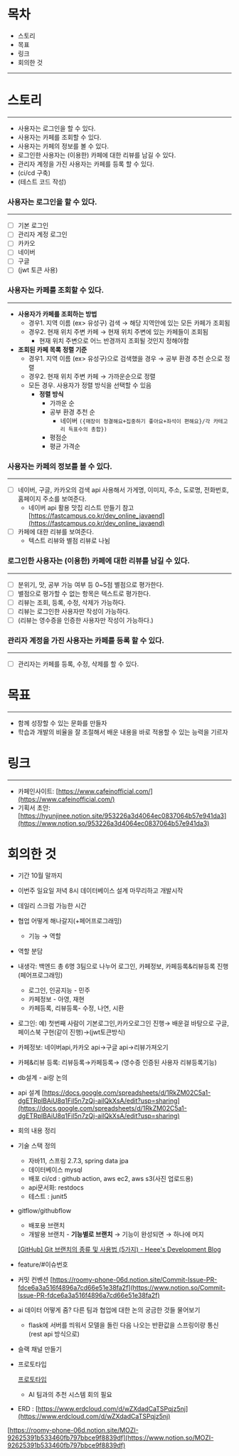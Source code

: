 # 목차

- 스토리
- 목표
- 링크
- 회의한 것

---

# 스토리

---

- 사용자는 로그인을 할 수 있다.
- 사용자는 카페를 조회할 수 있다.
- 사용자는 카페의 정보를 볼 수 있다.
- 로그인한 사용자는 (이용한) 카페에 대한 리뷰를 남길 수 있다.
- 관리자 계정을 가진 사용자는 카페를 등록 할 수 있다.
- (ci/cd 구축)
- (테스트 코드 작성)

### 사용자는 로그인을 할 수 있다.

---

- [ ]  기본 로그인
- [ ]  관리자 계정 로그인
- [ ]  카카오
- [ ]  네이버
- [ ]  구글
- [ ]  (jwt 토큰 사용)

### 사용자는 카페를 조회할 수 있다.

---

- **사용자가 카페를 조회하는 방법**
    - 경우1. 지역 이름 (ex> 유성구) 검색 → 해당 지역안에 있는 모든 카페가 조회됨
    - 경우2. 현재 위치 주변 카페 → 현재 위치 주변에 있는 카페들이 조회됨
        - 현재 위치 주변으로 어느 반경까지 조회될 것인지 정해야함
- **조회된 카페 목록 정렬 기준**
    - 경우1. 지역 이름 (ex> 유성구)으로 검색했을 경우 → 공부 환경 추천 순으로 정렬
    - 경우2. 현재 위치 주변 카페 → 가까운순으로 정렬
    - 모든 경우. 사용자가 정렬 방식을 선택할 수 있음
        - **정렬 방식**
            - 가까운 순
            - 공부 환경 추천 순
                - 네이버 `({매장이 청결해요+집중하기 좋아요+좌석이 편해요}/각 카테고리 득표수의 총합})`
            - 평점순
            - 평균 가격순

### 사용자는 카페의 정보를 볼 수 있다.

---

- [ ]  네이버, 구글, 카카오의 검색 api 사용해서 가게명, 이미지, 주소, 도로명, 전화번호, 홈페이지 주소를 보여준다.
    - 네이버 api 활용 맛집 리스트 만들기 참고 [https://fastcampus.co.kr/dev_online_javaend](https://fastcampus.co.kr/dev_online_javaend)
- [ ]  카페에 대한 리뷰를 보여준다.
    - 텍스트 리뷰와 별점 리뷰로 나뉨

### 로그인한 사용자는 (이용한) 카페에 대한 리뷰를 남길 수 있다.

---

- [ ]  분위기, 맛, 공부 가능 여부 등 0~5점 별점으로 평가한다.
- [ ]  별점으로 평가할 수 없는 항목은 텍스트로 평가한다.
- [ ]  리뷰는 조회, 등록, 수정, 삭제가 가능하다.
- [ ]  리뷰는 로그인한 사용자만 작성이 가능하다.
- [ ]  (리뷰는 영수증을 인증한 사용자만 작성이 가능하다.)

### 관리자 계정을 가진 사용자는 카페를 등록 할 수 있다.

---

- [ ]  관리자는 카페를 등록, 수정, 삭제를 할 수 있다.

# 목표

---

- 함께 성장할 수 있는 문화를 만들자
- 학습과 개발의 비율을 잘 조절해서 배운 내용을 바로 적용할 수 있는 능력을 기르자

# 링크

---

- 카페인사이트: [https://www.cafeinofficial.com/](https://www.cafeinofficial.com/)
- 기획서 초안: [https://hyunjinee.notion.site/953226a3d4064ec0837064b57e941da3](https://www.notion.so/953226a3d4064ec0837064b57e941da3)

# 회의한 것
- 기간 10월 말까지
- 이번주 일요일 저녁 8시 데이터베이스 설계 마무리하고 개발시작
- 데일리 스크럼 가능한 시간
- 협업 어떻게 해나갈지(+페어프로그래밍)
    - 기능 → 역할
- 역할 분담
- 내생각: 백엔드 총 6명 3팀으로 나누어 로그인, 카페정보, 카페등록&리뷰등록 진행(페어프로그래밍)
    - 로그인, 인공지능 - 민주
    - 카페정보 - 아영, 재현
    - 카페등록, 리뷰등록- 수정, 나연, 시환
- 로그인: 예) 첫번째 사람이 기본로그인,카카오로그인 진행→ 배운걸 바탕으로 구글, 페이스북 구현(같이 진행)→(jwt토큰방식)
- 카페정보: 네이버api,카카오 api→구글 api→리뷰가져오기
- 카페&리뷰 등록: 리뷰등록→카페등록→ (영수증 인증된 사용자 리뷰등록기능)
- db설계 - ai랑 논의
- api 설계 [https://docs.google.com/spreadsheets/d/1RkZM02C5a1-dgETRplBAiU8q1Fil5n7zQj-ailQkXsA/edit?usp=sharing](https://docs.google.com/spreadsheets/d/1RkZM02C5a1-dgETRplBAiU8q1Fil5n7zQj-ailQkXsA/edit?usp=sharing)
- 회의 내용 정리
- 기술 스택 정의
    - 자바11, 스프링 2.7.3, spring data jpa
    - 데이터베이스 mysql
    - 배포 ci/cd : github action, aws ec2, aws s3(사진 업로드용)
    - api문서화: restdocs
    - 테스트 : junit5
- gitflow/githubflow
    - 배포용 브랜치
    - 개발용 브랜치 - **기능별로 브랜치** → 기능이 완성되면 → 하나에 머지
    
    [[GitHub] Git 브랜치의 종류 및 사용법 (5가지) - Heee's Development Blog](https://gmlwjd9405.github.io/2018/05/11/types-of-git-branch.html)
    
- feature/#이슈번호
- 커밋 컨벤션 [https://roomy-phone-06d.notion.site/Commit-Issue-PR-fdce6a3a516f4896a7cd66e51e38fa2f](https://www.notion.so/Commit-Issue-PR-fdce6a3a516f4896a7cd66e51e38fa2f)
- ai 데이터 어떻게 줌? 다른 팀과 협업에 대한 논의 궁금한 것들 물어보기
    - flask에 서버를 띄워서 모델을 돌린 다음 나오는 반환값을 스프링이랑 통신(rest api 방식으로)
- 슬랙 채널 만들기
- 프로토타입
    
    [프로토타입](https://www.notion.so/ea9dff590a7a4a27b083cfd565d26187)
    
    - AI 팀과의 추천 시스템 회의 필요
- ERD : [https://www.erdcloud.com/d/wZXdadCaTSPqjz5nj](https://www.erdcloud.com/d/wZXdadCaTSPqjz5nj)

[https://roomy-phone-06d.notion.site/MOZI-92625391b533460fb797bbce9f8839df](https://www.notion.so/MOZI-92625391b533460fb797bbce9f8839df)

